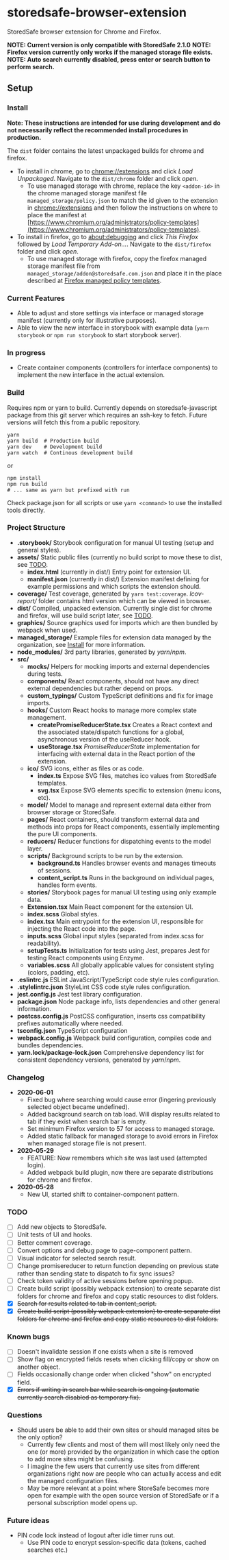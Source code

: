 # storedsafe-browser-extension

StoredSafe browser extension for Chrome and Firefox.

**NOTE: Current version is only compatible with StoredSafe 2.1.0**
**NOTE: Firefox version currently only works if the managed storage file exists.**
**NOTE: Auto search currently disabled, press enter or search button to perform search.**

## Setup

### Install
**Note: These instructions are intended for use during development and do not necessarily reflect the recommended install procedures in production.**

The `dist` folder contains the latest unpackaged builds for chrome and firefox.
- To install in chrome, go to [chrome://extensions](chrome://extensions) and click *Load Unpackaged*. Navigate to the `dist/chrome` folder and click *open*.
  - To use managed storage with chrome, replace the key `<addon-id>` in the chrome managed storage manifest file `managed_storage/policy.json` to match the id given to the extension in [chrome://extensions](chrome://extensions) and then follow the instructions on where to place the manifest at [https://www.chromium.org/administrators/policy-templates](https://www.chromium.org/administrators/policy-templates).
- To install in firefox, go to [about:debugging](about:debugging) and click *This Firefox* followed by *Load Temporary Add-on...*. Navigate to the `dist/firefox` folder and click *open*.
  - To use managed storage with firefox, copy the firefox managed storage manifest file from `managed_storage/addon@storedsafe.com.json` and place it in the place described at [Firefox managed policy templates](https://developer.mozilla.org/en-US/docs/Mozilla/Add-ons/WebExtensions/Native_manifests#Managed_storage_manifests).

### Current Features
- Able to adjust and store settings via interface or managed storage manifest (currently only for illustrative purposes).
- Able to view the new interface in storybook with example data (`yarn storybook` or `npm run storybook` to start storybook server).

### In progress
- Create container components (controllers for interface components) to implement the new interface in the actual extension.

### Build
Requires npm or yarn to build. Currently depends on storedsafe-javascript package from this git server which requires an ssh-key to fetch. Future versions will fetch this from a public repository.

```
yarn
yarn build  # Production build
yarn dev    # Development build
yarn watch  # Continous development build
```

or

```
npm install
npm run build
# ... same as yarn but prefixed with run
```

Check package.json for all scripts or use `yarn <command>` to use the installed tools directly.

### Project Structure
- **.storybook/** Storybook configuration for manual UI testing (setup and general styles).
- **assets/** Static public files (currently no build script to move these to dist, see [TODO](#todo).
  - **index.html** (currently in dist/) Entry point for extension UI.
  - **manifest.json** (currently in dist/) Extension manifest defining for example permissions and which scripts the extension should.
- **coverage/** Test coverage, generated by `yarn test:coverage`. *lcov-report/* folder contains html version which can be viewed in browser.
- **dist/** Compiled, unpacked extension. Currently single dist for chrome and firefox, will use build script later, see [TODO](#todo).
- **graphics/** Source graphics used for imports which are then bundled by webpack when used.
- **managed\_storage/** Example files for extension data managed by the organization, see [Install](#install) for more information.
- **node\_modules/** 3rd party libraries, generated by *yarn*/*npm*.
- **src/**
  - **__mocks__/** Helpers for mocking imports and external dependencies during tests.
  - **components/** React components, should not have any direct external dependencies but rather depend on props.
  - **custom\_typings/** Custom TypeScript definitions and fix for image imports.
  - **hooks/** Custom React hooks to manage more complex state management.
    - **createPromiseReducerState.tsx** Creates a React context and the associated state/dispatch functions for a global, asynchronous version of the useReducer hook.
    - **useStorage.tsx** *PromiseReducerState* implementation for interfacing with external data in the React portion of the extension.
  - **ico/** SVG icons, either as files or as code.
    - **index.ts** Expose SVG files, matches ico values from StoredSafe templates.
    - **svg.tsx** Expose SVG elements specific to extension (menu icons, etc).
  - **model/** Model to manage and represent external data either from browser storage or StoredSafe.
  - **pages/** React containers, should transform external data and methods into props for React components, essentially implementing the pure UI components.
  - **reducers/** Reducer functions for dispatching events to the model layer.
  - **scripts/** Background scripts to be run by the extension.
    - **background.ts** Handles browser events and manages timeouts of sessions.
    - **content\_script.ts** Runs in the background on individual pages, handles form events.
  - **stories/** Storybook pages for manual UI testing using only example data.
  - **Extension.tsx** Main React component for the extension UI.
  - **index.scss** Global styles.
  - **index.tsx** Main entrypoint for the extension UI, responsible for injecting the React code into the page.
  - **inputs.scss** Global input styles (separated from index.scss for readability).
  - **setupTests.ts** Initialization for tests using Jest, prepares Jest for testing React components using Enzyme.
  - **variables.scss** All globally applicable values for consistent styling (colors, padding, etc).
- **.eslintrc.js** ESLint JavaScript/TypeScript code style rules configuration.
- **.stylelintrc.json** StyleLint CSS code style rules configuration.
- **jest.config.js** Jest test library configuration.
- **package.json** Node package info, lists dependencies and other general information.
- **postcss.config.js** PostCSS configuration, inserts css compatibility prefixes automatically where needed.
- **tsconfig.json** TypeScript configuration
- **webpack.config.js** Webpack build configuration, compiles code and bundles dependencies.
- **yarn.lock/package-lock.json** Comprehensive dependency list for consistent dependency versions, generated by *yarn*/*npm*.

### Changelog
- **2020-06-01**
  - Fixed bug where searching would cause error (lingering previously selected object became undefined).
  - Added background search on tab load. Will display results related to tab if they exist when search bar is empty.
  - Set minimum Firefox version to 57 for access to managed storage.
  - Added static fallback for managed storage to avoid errors in Firefox when managed storage file is not present.
- **2020-05-29**
  - FEATURE: Now remembers which site was last used (attempted login).
  - Added webpack build plugin, now there are separate distributions for chrome and firefox.
- **2020-05-28**
  - New UI, started shift to container-component pattern.

### TODO
- [ ] Add new objects to StoredSafe.
- [ ] Unit tests of UI and hooks.
- [ ] Better comment coverage.
- [ ] Convert options and debug page to page-component pattern.
- [ ] Visual indicator for selected search result.
- [ ] Change promisereducer to return function depending on previous state rather than sending state to dispatch to fix sync issues?
- [ ] Check token validity of active sessions before opening popup.
- [ ] Create build script (possibly webpack extension) to create separate dist folders for chrome and firefox and copy static resources to dist folders.
- [x] ~~Search for results related to tab in content\_script.~~
- [x] ~~Create build script (possibly webpack extension) to create separate dist folders for chrome and firefox and copy static resources to dist folders.~~

### Known bugs
- [ ] Doesn't invalidate session if one exists when a site is removed
- [ ] Show flag on encrypted fields resets when clicking fill/copy or show on another object.
- [ ] Fields occasionally change order when clicked "show" on encrypted field.
- [x] ~~Errors if writing in search bar while search is ongoing (automatic currently search disabled as temporary fix).~~

### Questions
- Should users be able to add their own sites or should managed sites be the only option?
  - Currently few clients and most of them will most likely only need the one (or more) provided by the organization in which case the option to add more sites might be confusing.
  - I imagine the few users that currently use sites from different organizations right now are people who can actually access and edit the managed configuration files.
  - May be more relevant at a point where StoreSafe becomes more open for example with the open source version of StoredSafe or if a personal subscription model opens up.

### Future ideas
- PIN code lock instead of logout after idle timer runs out.
  - Use PIN code to encrypt session-specific data (tokens, cached searches etc.)
